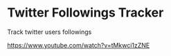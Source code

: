 # Twitter Followings Tracker
Track twitter users followings

https://www.youtube.com/watch?v=tMkwci1zZNE
